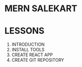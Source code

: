 # MERN SALEKART

# LESSONS

1. INTRODUCTION
2. INSTALL TOOLS
3. CREATE REACT APP
4. CREATE GIT REPOSITORY
